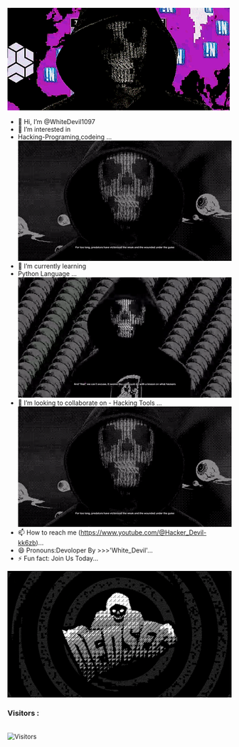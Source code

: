 <img src="Whitedevil.gif"><br>
- 👋 Hi, I’m @WhiteDevil1097
- 👀 I’m interested in
- Hacking-Programing,codeing ...
<img src="Whitedevil3.gif"><br>
- 🌱 I’m currently learning
- Python Language ...
<img src="Whitedevil2.gif"><br>
- 💞️ I’m looking to collaborate on  - Hacking Tools ...
<img src="Whitedevil3.gif"><br>
- 📫 How to reach me (https://www.youtube.com/@Hacker_Devil-kk6zb)...
- 😄 Pronouns:Devoloper By      >>>'White_Devil'...
- ⚡ Fun fact: Join Us Today...

<!---
WhiteDevil1097/WhiteDevil1097 is a ✨ special ✨ repository because its `README.md` (this file) appears on your GitHub profile.
You can click the Preview link to take a look at your changes.
--->
<img src="Whitedevil4.gif"><br>

<h3>Visitors :</h3>
<br>
<img src="https://profile-counter.glitch.me/whitedevil1097/count.svg" alt="Visitors">
